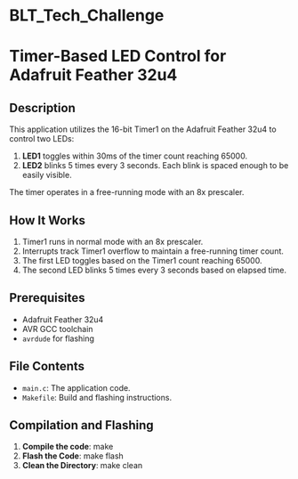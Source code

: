 # BLT_Tech_Challenge
# Timer-Based LED Control for Adafruit Feather 32u4


## Description
This application utilizes the 16-bit Timer1 on the Adafruit Feather 32u4 to control two LEDs:

1. **LED1** toggles within 30ms of the timer count reaching 65000.
2. **LED2** blinks 5 times every 3 seconds. Each blink is spaced enough to be easily visible.


The timer operates in a free-running mode with an 8x prescaler.

## How It Works

1. Timer1 runs in normal mode with an 8x prescaler.
2. Interrupts track Timer1 overflow to maintain a free-running timer count.
3. The first LED toggles based on the Timer1 count reaching 65000.
4. The second LED blinks 5 times every 3 seconds based on elapsed time.

## Prerequisites

- Adafruit Feather 32u4
- AVR GCC toolchain
- `avrdude` for flashing

## File Contents
- `main.c`: The application code.
- `Makefile`: Build and flashing instructions.


## Compilation and Flashing
1. **Compile the code**:
   make
2. **Flash the Code**:
   make flash
3. **Clean the Directory**:
   make clean